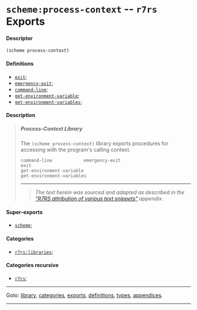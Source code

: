 

<a id='export__r7rs__scheme_3a_process-context'></a>

# `scheme:process-context` -- `r7rs` Exports


<a id='export__r7rs__scheme_3a_process-context__descriptor'></a>

#### Descriptor

````
(scheme process-context)
````


<a id='export__r7rs__scheme_3a_process-context__definitions'></a>

#### Definitions

 * [`exit`](../../r7rs/definitions/exit.md#definition__r7rs__exit);
 * [`emergency-exit`](../../r7rs/definitions/emergency-exit.md#definition__r7rs__emergency-exit);
 * [`command-line`](../../r7rs/definitions/command-line.md#definition__r7rs__command-line);
 * [`get-environment-variable`](../../r7rs/definitions/get-environment-variable.md#definition__r7rs__get-environment-variable);
 * [`get-environment-variables`](../../r7rs/definitions/get-environment-variables.md#definition__r7rs__get-environment-variables);


<a id='export__r7rs__scheme_3a_process-context__description'></a>

#### Description

> ##### Process-Context Library
> 
> The `(scheme process-context)` library exports procedures for
> accessing with the program's calling context.
> 
> ````
> command-line            emergency-exit
> exit
> get-environment-variable
> get-environment-variables
> ````
> 
> 
> ----
> > *The text herein was sourced and adapted as described in the ["R7RS attribution of various text snippets"](../../r7rs/appendices/attribution.md#appendix__r7rs__attribution) appendix.*


<a id='export__r7rs__scheme_3a_process-context__super-exports'></a>

#### Super-exports

 * [`scheme`](../../r7rs/exports/scheme.md#export__r7rs__scheme);


<a id='export__r7rs__scheme_3a_process-context__categories'></a>

#### Categories

 * [`r7rs:libraries`](../../r7rs/categories/r7rs_3a_libraries.md#category__r7rs__r7rs_3a_libraries);


<a id='export__r7rs__scheme_3a_process-context__categories-recursive'></a>

#### Categories recursive

 * [`r7rs`](../../r7rs/categories/r7rs.md#category__r7rs__r7rs);

----

Goto: [library](../../r7rs/_index.md#library__r7rs), [categories](../../r7rs/categories/_index.md#toc__r7rs__categories), [exports](../../r7rs/exports/_index.md#toc__r7rs__exports), [definitions](../../r7rs/definitions/_index.md#toc__r7rs__definitions), [types](../../r7rs/types/_index.md#toc__r7rs__types), [appendices](../../r7rs/appendices/_index.md#toc__r7rs__appendices).

----

